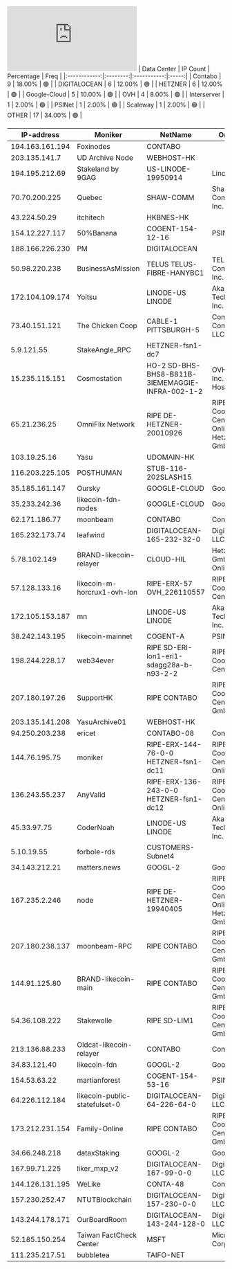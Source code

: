 ![Diagramm](https://github.com/obajay/StateSync-snapshots/blob/main/Projects/Likecoin/1/README.md)
| Data Center | IP Count | Percentage | Freq |
|:------------:|:--------:|:-----------:|:-----:|
| Contabo | 9 | 18.00% | 🟢 |
| DIGITALOCEAN | 6 | 12.00% | 🟢 |
| HETZNER | 6 | 12.00% | 🟢 |
| Google-Cloud | 5 | 10.00% | 🟢 |
| OVH | 4 | 8.00% | 🟢 |
| Interserver | 1 | 2.00% | 🟢 |
| PSINet | 1 | 2.00% | 🟢 |
| Scaleway | 1 | 2.00% | 🟢 |
| OTHER | 17 | 34.00% | 🟢 |

<!-- START_TABLE -->
| IP-address | Moniker | NetName | Organization |
|-------------|-------------|-------------|-------------|
| 194.163.161.194 | Foxinodes | CONTABO |  |
| 203.135.141.7 | UD Archive Node | WEBHOST-HK |  |
| 194.195.212.69 | Stakeland by 9GAG | US-LINODE-19950914 | Linode, LLC |
| 70.70.200.225 | Quebec | SHAW-COMM | Shaw Communications Inc. |
| 43.224.50.29 | itchitech | HKBNES-HK |  |
| 154.12.227.117 | 50%Banana | COGENT-154-12-16 | PSINet, Inc. |
| 188.166.226.230 | PM | DIGITALOCEAN |  |
| 50.98.220.238 | BusinessAsMission | TELUS TELUS-FIBRE-HANYBC1 | TELUS Communications Inc. |
| 172.104.109.174 | Yoitsu | LINODE-US LINODE | Akamai Technologies, Inc. Linode |
| 73.40.151.121 | The Chicken Coop | CABLE-1 PITTSBURGH-5 | Comcast Cable Communications, LLC |
| 5.9.121.55 | StakeAngle_RPC | HETZNER-fsn1-dc7 |  |
| 15.235.115.151 | Cosmostation | HO-2 SD-BHS-BHS8-B811B-3IEMEMAGGIE-INFRA-002-1-2 | OVH Hosting, Inc. OVH Hosting, Inc. |
| 65.21.236.25 | OmniFlix Network | RIPE DE-HETZNER-20010926 | RIPE Network Coordination Centre Hetzner Online GmbH Hetzner Online GmbH |
| 103.19.25.16 | Yasu | UDOMAIN-HK |  |
| 116.203.225.105 | POSTHUMAN | STUB-116-202SLASH15 |  |
| 35.185.161.147 | Oursky | GOOGLE-CLOUD | Google LLC |
| 35.233.242.36 | likecoin-fdn-nodes | GOOGLE-CLOUD | Google LLC |
| 62.171.186.77 | moonbeam | CONTABO | Contabo GmbH |
| 165.232.173.74 | leafwind | DIGITALOCEAN-165-232-32-0 | DigitalOcean, LLC |
| 5.78.102.149 | BRAND-likecoin-relayer | CLOUD-HIL | Hetzner Online GmbH Hetzner Online GmbH |
| 57.128.133.16 | likecoin-m-horcrux1-ovh-lon | RIPE-ERX-57 OVH_226110557 | RIPE Network Coordination Centre OVH Ltd |
| 172.105.153.187 | mn | LINODE-US LINODE | Akamai Technologies, Inc. Linode |
| 38.242.143.195 | likecoin-mainnet | COGENT-A | PSINet, Inc. |
| 198.244.228.17 | web34ever | RIPE SD-ERI-lon1-eri1-sdagg28a-b-n93-2-2 | RIPE Network Coordination Centre OVH Ltd |
| 207.180.197.26 | SupportHK | RIPE CONTABO | RIPE Network Coordination Centre Contabo GmbH |
| 203.135.141.208 | YasuArchive01 | WEBHOST-HK |  |
| 94.250.203.238 | ericet | CONTABO-08 | Contabo GmbH |
| 144.76.195.75 | moniker | RIPE-ERX-144-76-0-0 HETZNER-fsn1-dc11 | RIPE Network Coordination Centre Hetzner Online GmbH |
| 136.243.55.237 | AnyValid | RIPE-ERX-136-243-0-0 HETZNER-fsn1-dc12 | RIPE Network Coordination Centre Hetzner Online GmbH |
| 45.33.97.75 | CoderNoah | LINODE-US LINODE | Akamai Technologies, Inc. Linode |
| 5.10.19.55 | forbole-rds | CUSTOMERS-Subnet4 |  |
| 34.143.212.21 | matters.news | GOOGL-2 | Google LLC |
| 167.235.2.246 | node | RIPE DE-HETZNER-19940405 | RIPE Network Coordination Centre Hetzner Online GmbH Hetzner Online GmbH |
| 207.180.238.137 | moonbeam-RPC | RIPE CONTABO | RIPE Network Coordination Centre Contabo GmbH |
| 144.91.125.80 | BRAND-likecoin-main | RIPE CONTABO | RIPE Network Coordination Centre Contabo GmbH |
| 54.36.108.222 | Stakewolle | RIPE SD-LIM1 | RIPE Network Coordination Centre OVH GmbH |
| 213.136.88.233 | Oldcat-likecoin-relayer | CONTABO | Contabo GmbH |
| 34.83.121.40 | likecoin-fdn | GOOGL-2 | Google LLC |
| 154.53.63.22 | martianforest | COGENT-154-53-16 | PSINet, Inc. |
| 64.226.112.184 | likecoin-public-statefulset-0 | DIGITALOCEAN-64-226-64-0 | DigitalOcean, LLC |
| 173.212.231.154 | Family-Online | RIPE CONTABO | RIPE Network Coordination Centre Contabo GmbH |
| 34.66.248.218 | dataxStaking | GOOGL-2 | Google LLC |
| 167.99.71.225 | liker_mxp_v2 | DIGITALOCEAN-167-99-0-0 | DigitalOcean, LLC |
| 144.126.131.195 | WeLike | CONTA-48 | Contabo Inc. |
| 157.230.252.47 | NTUTBlockchain | DIGITALOCEAN-157-230-0-0 | DigitalOcean, LLC |
| 143.244.178.171 | OurBoardRoom | DIGITALOCEAN-143-244-128-0 | DigitalOcean, LLC |
| 52.185.150.254 | Taiwan FactCheck Center | MSFT | Microsoft Corporation |
| 111.235.217.51 | bubbletea | TAIFO-NET |  |

<!-- END_TABLE -->